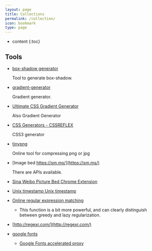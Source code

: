 ```yaml
---
layout: page
title: Collections
permalink: /collection/
icon: bookmark
type: page
---
```


* content
{:toc}

## Tools

* [box-shadow generator](http://www.cssmatic.com/box-shadow)

     Tool to generate box-shadow.

* [gradient-generator](http://www.cssmatic.com/gradient-generator)

     Gradient generator.

* [Ultimate CSS Gradient Generator](http://www.colorzilla.com/gradient-editor/)

     Also Gradient Generator

* [CSS Generators - CSSREFLEX](http://www.cssreflex.com/css-generators/)

     CSS3 generator

- [tinypng](https://tinypng.com/)

     Online tool for compressing png or jpg

* [Image bed https://sm.ms/](https://sm.ms/)

     There are APIs available.

* [Sina Weibo Picture Bed Chrome Extension](https://github.com/Suxiaogang/WeiboPicBed)

* [Unix timestamp Unix timestamp](http://tool.chinaz.com/Tools/unixtime.aspx)

- [Online regular expression matching](https://regex101.com/)
     - This function is a bit more powerful, and can clearly distinguish between greedy and lazy regularization.

- [http://regexr.com/](http://regexr.com/)

- [google fonts](https://fonts.google.com/)
   - [Google Fonts accelerated proxy](https://fengmk2.com/blog/2016/google-fonts-mirror)
